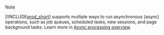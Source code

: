 > [!NOTE] 
> [!INCLUDE[prod_short](../../includes/prod_short.md)] supports multiple ways to run asynchronous (async) operations, such as job queues, scheduled tasks, new sessions, and page background tasks. Learn more in [Async processing overview](../devenv-async-overview.md).